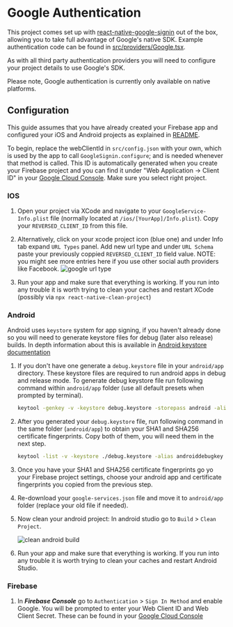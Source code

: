 # Google Authentication

This project comes set up with [react-native-google-signin](https://github.com/react-native-google-signin/google-signin) out of the box,
allowing you to take full advantage of Google's native SDK. Example authentication code can be found in [src/providers/Google.tsx](/src/providers/Google.tsx).

As with all third party authentication providers you will need to configure your project details to use Google's SDK.

Please note, Google authentication is currently only available on native platforms.

## Configuration

This guide assumes that you have already created your Firebase app and configured your iOS and Android projects as explained in [README](README.md).

To begin, replace the webClientId in `src/config.json` with your own, which is used by the app to call `GoogleSignin.configure`; and is needed whenever that method is called. This ID is automatically generated when you create your Firebase project and you can find it under "Web Application -> Client ID" in your [Google Cloud Console](https://console.developers.google.com/apis/credentials). Make sure you select right project.

### IOS

1. Open your project via XCode and navigate to your `GoogleService-Info.plist` file (normally located at `/ios/[YourApp]/Info.plist`). Copy your `REVERSED_CLIENT_ID` from this file.

2. Alternatively, click on your xcode project icon (blue one) and under Info tab expand `URL Types` panel. Add new url type and under `URL Schema` paste your previously coppied `REVERSED_CLIENT_ID` field value. NOTE: you might see more entries here if you use other social auth providers like Facebook.
   ![google url type](/docs/assets/google-url-type.png)

3. Run your app and make sure that everything is working. If you run into any trouble it is worth trying to clean your caches and restart XCode (possibly via `npx react-native-clean-project`)

### Android

Android uses `keystore` system for app signing, if you haven't already done so you will need to generate keystore files for debug (later also release) builds.
In depth information about this is available in [Android keystore documentation](https://developer.android.com/training/articles/keystore)

1. If you don't have one generate a `debug.keystore` file in your `android/app` directory. These keystore files are required to run android apps in debug and release mode. To generate debug keystore file run following command within `android/app` folder (use all default presets when prompted by terminal).

   ```bash
   keytool -genkey -v -keystore debug.keystore -storepass android -alias androiddebugkey -keypass android -keyalg RSA -keysize 2048 -validity 10000
   ```

2. After you generated your `debug.keystore` file, run following command in the same folder (`android/app`) to obtain your SHA1 and SHA256 certificate fingerprints. Copy both of them, you will need them in the next step.

   ```bash
   keytool -list -v -keystore ./debug.keystore -alias androiddebugkey -storepass android -keypass android
   ```

3. Once you have your SHA1 and SHA256 certificate fingerprints go yo your Firebase project settings, choose your android app and certificate fingerprints you copied from the previous step.

4. Re-download your `google-services.json` file and move it to `android/app` folder (replace your old file if needed).

5. Now clean your android project: In android studio go to `Build` > `Clean Project`.

   ![clean android build](/docs/assets/clean-android-project.png)

6. Run your app and make sure that everything is working. If you run into any trouble it is worth trying to clean your caches and restart Android Studio.

### Firebase

1. In **_Firebase Console_** go to `Authentication` > `Sign In Method` and enable Google. You will be prompted to enter your Web Client ID and Web Client Secret.
   These can be found in your [Google Cloud Console](https://console.developers.google.com/apis/credentials)
